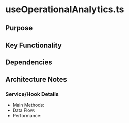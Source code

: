 # useOperationalAnalytics.ts

## Purpose

## Key Functionality

## Dependencies

## Architecture Notes

### Service/Hook Details
- Main Methods: 
- Data Flow: 
- Performance: 
